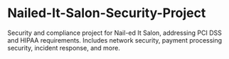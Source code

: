 # Nailed-It-Salon-Security-Project
Security and compliance project for Nail-ed It Salon, addressing PCI DSS and HIPAA requirements. Includes network security, payment processing security, incident response, and more.
